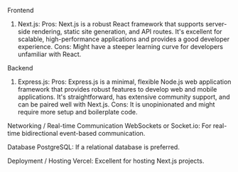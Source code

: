 Frontend
1. Next.js:
Pros: Next.js is a robust React framework that supports server-side rendering, static site generation, and API routes. It's excellent for scalable, high-performance applications and provides a good developer experience.
Cons: Might have a steeper learning curve for developers unfamiliar with React.

Backend
1. Express.js:
Pros: Express.js is a minimal, flexible Node.js web application framework that provides robust features to develop web and mobile applications. It's straightforward, has extensive community support, and can be paired well with Next.js.
Cons: It is unopinionated and might require more setup and boilerplate code.

Networking / Real-time Communication
WebSockets or Socket.io: For real-time bidirectional event-based communication.

Database
PostgreSQL: If a relational database is preferred.

Deployment / Hosting
Vercel: Excellent for hosting Next.js projects.